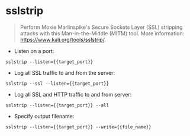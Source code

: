 # sslstrip

> Perform Moxie Marlinspike's Secure Sockets Layer (SSL) stripping attacks with this Man-in-the-Middle (MITM) tool.
> More information: <https://www.kali.org/tools/sslstrip/>.

- Listen on a port:

`sslstrip --listen={{target_port}}`

- Log all SSL traffic to and from the server:

`sslstrip --ssl --listen={{target_port}}`

- Log all SSL and HTTP traffic to and from server:

`sslstrip --listen={{target_port}} --all`

- Specify output filename:

`sslstrip --listen={{target_port}} --write={{file_name}}`
